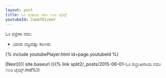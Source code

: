```yaml
---
layout: post
title: ಓಂ ವೃಷಾಯ ನಮಃ ೧೦೮ ಟೈಮ್ಸ್
youtubeId: 2amATB1zmmY
---
```

 
 
 ಓಂ ವಜ್ರಿಣಾ ನಮಃ  
 
 -  ಯಾರು ವಜ್ರದಷ್ಟು ಕಠಿಣರು 
 
  
 
  
 
 
 
 
 
 


{% include youtubePlayer.html id=page.youtubeId %}
 
[Next]({{ site.baseurl }}{% link  split2/_posts/2015-06-01-ಓಂ ಶಬ್ದಾತೀಗಾಯ ನಮಃ  ೧೦೮ ಟೈಮ್ಸ್.md%})
 
